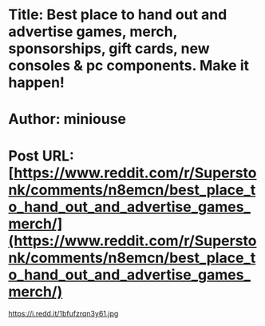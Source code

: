 # Title: Best place to hand out and advertise games, merch, sponsorships, gift cards, new consoles & pc components. Make it happen!
# Author: miniouse
# Post URL: [https://www.reddit.com/r/Superstonk/comments/n8emcn/best_place_to_hand_out_and_advertise_games_merch/](https://www.reddit.com/r/Superstonk/comments/n8emcn/best_place_to_hand_out_and_advertise_games_merch/)


https://i.redd.it/1bfufzrqn3y61.jpg